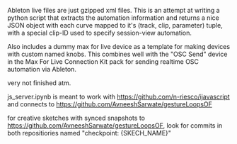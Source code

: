 Ableton live files are just gzipped xml files. This is an attempt at writing a python script that extracts the automation information and returns a nice JSON object with each curve mapped to it's (track, clip, parameter) tuple, with a special clip-ID used to specify session-view automation.

Also includes a dummy max for live device as a template for making devices with custom named knobs. This combines well with the "OSC Send" device in the Max For Live Connection Kit pack for sending realtime OSC automation via Ableton.

very not finished atm.



js_server.ipynb is meant to work with https://github.com/n-riesco/ijavascript and connects to https://github.com/AvneeshSarwate/gestureLoopsOF


for creative sketches with synced snapshots to https://github.com/AvneeshSarwate/gestureLoopsOF, look for commits in both repositiories named "checkpoint: {SKECH_NAME}"